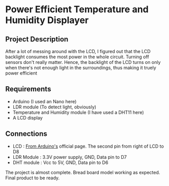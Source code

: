 # Power Efficient Temperature and Humidity Displayer
## Project Description
After a lot of messing around with the LCD, I figured out that the LCD backlight consumes the most power in the whole circuit. Turning off sensors don't really matter. Hence, the backlight of the LCD turns on only when there's not enough light in the surroundings, thus making it truely power efficient

## Requirements
* Arduino (I used an Nano here)
* LDR module (To detect light, obviously)
* Temperature and Humidity module (I have used a DHT11 here)
* A LCD display

## Connections
* LCD : [From Arduino's](https://www.arduino.cc/en/Tutorial/HelloWorld) official page. The second pin from right of LCD to D8
* LDR Module : 3.3V power supply, GND, Data pin to D7
* DHT module : Vcc to 5V, GND, Data pin to D6

The project is almost complete. Bread board model working as expected. Final product to be ready.